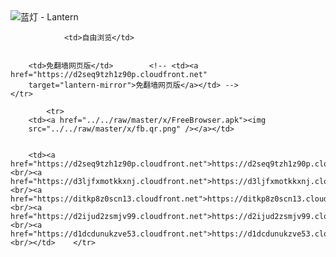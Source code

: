 

<img src="../../raw/master/x/8e0a2b81.c82003be.LanternYellow2.png" alt="蓝灯 - Lantern"/>
<table>
    <tr>
                
                <td>自由浏览</td>
        
        
        <td>免翻墙网页版</td>        <!-- <td><a href="https://d2seq9tzh1z90p.cloudfront.net"
        target="lantern-mirror">免翻墙网页版</a></td> -->
    </tr>
    
            <tr>
        <td><a href="../../raw/master/x/FreeBrowser.apk"><img
        src="../../raw/master/x/fb.qr.png" /></a></td>

        
        <td><a href="https://d2seq9tzh1z90p.cloudfront.net">https://d2seq9tzh1z90p.cloudfront.net</a><br/><a href="https://d3ljfxmotkkxnj.cloudfront.net">https://d3ljfxmotkkxnj.cloudfront.net</a><br/><a href="https://ditkp8z0scn13.cloudfront.net">https://ditkp8z0scn13.cloudfront.net</a><br/><a href="https://d2ijud2zsmjv99.cloudfront.net">https://d2ijud2zsmjv99.cloudfront.net</a><br/><a href="https://d1dcdunukzve53.cloudfront.net">https://d1dcdunukzve53.cloudfront.net</a><br/></td>    </tr>
</table>

